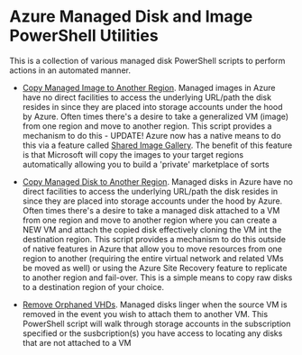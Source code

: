 # Azure Managed Disk and Image PowerShell Utilities

This is a collection of various managed disk PowerShell scripts to perform actions in an automated manner.

* [Copy Managed Image to Another Region](./CopyDiskImage_verified.ps1).
Managed images in Azure have no direct facilities to access the underlying URL/path the disk resides in since they are placed into storage accounts under the hood by Azure.  Often times there's a desire to take a generalized VM (image) from one region and move to another region. This script provides a mechanism to do this - UPDATE! Azure now has a native means to do this via a feature called [Shared Image Gallery](https://docs.microsoft.com/en-us/azure/virtual-machines/windows/shared-image-galleries).  The benefit of this feature is that Microsoft will copy the images to your target regions automatically allowing you to build a 'private' marketplace of sorts

* [Copy Managed Disk to Another Region](./ManagedDiskCopy.ps1).
Managed disks in Azure have no direct facilities to access the underlying URL/path the disk resides in since they are placed into storage accounts under the hood by Azure.  Often times there's a desire to take a managed disk attached to a VM from one region and move to another region where you can create a NEW VM and attach the copied disk effectively cloning the VM int the destination region. This script provides a mechanism to do this outside of native features in Azure that allow you to move resources from one region to another (requiring the entire virtual network and related VMs be moved as well) or using the Azure Site Recovery feature to replicate to another region and fail-over.  This is a simple means to copy raw disks to a destination region of your choice.

* [Remove Orphaned VHDs](./RemoveOrphanedDisks.ps1).
Managed disks linger when the source VM is removed in the event you wish to attach them to another VM. This PowerShell script will walk through storage accounts in the subscription specified or the susbcription(s) you have access to locating any disks that are not attached to a VM
